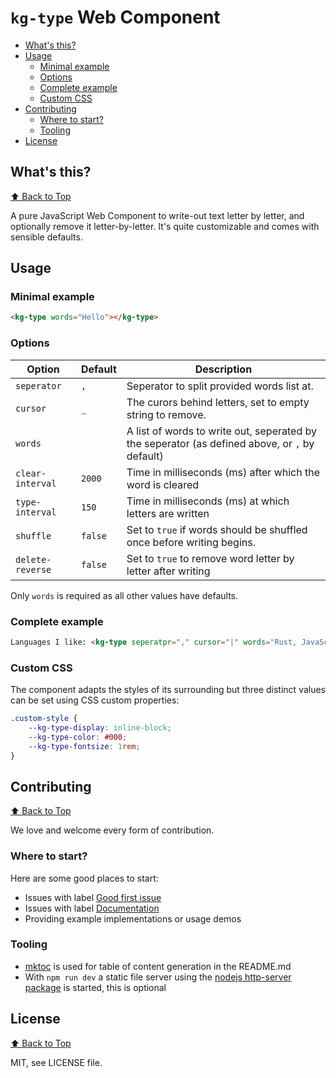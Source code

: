 # `kg-type` Web Component

<!-- BEGIN mktoc -->

- [What's this?](#whats-this)
- [Usage](#usage)
  - [Minimal example](#minimal-example)
  - [Options](#options)
  - [Complete example](#complete-example)
  - [Custom CSS](#custom-css)
- [Contributing](#contributing)
  - [Where to start?](#where-to-start)
  - [Tooling](#tooling)
- [License](#license)
<!-- END mktoc -->

## What's this?
[⬆️ Back to Top](#table-of-contents)

A pure JavaScript Web Component to write-out text letter by letter, and optionally remove it letter-by-letter. It's quite customizable and comes with sensible defaults.

## Usage

### Minimal example
```html
<kg-type words="Hello"></kg-type>
```

### Options

|Option|Default|Description|
|------|-------|-----------|
|`seperator`|`,`| Seperator to split provided words list at. |
|`cursor`|`_`| The curors behind letters, set to empty string to remove. |
|`words`| | A list of words to write out, seperated by the seperator (as defined above, or `,` by default) |
|`clear-interval`|`2000`| Time in milliseconds (ms) after which the word is cleared |
|`type-interval`|`150`| Time in milliseconds (ms) at which letters are written |
|`shuffle`|`false`| Set to `true` if words should be shuffled once before writing begins. |
|`delete-reverse`|`false`| Set to `true` to remove word letter by letter after writing |

Only `words` is required as all other values have defaults.

### Complete example

```html
Languages I like: <kg-type seperatpr="," cursor="|" words="Rust, JavaScript, Python, Go" clear-interval="3000" type-interval="100" shuffle="true" delete-reverse="true"></kg-type>
```

### Custom CSS

The component adapts the styles of its surrounding but three distinct values can be set using CSS custom properties:

```css
.custom-style {
    --kg-type-display: inline-block;
    --kg-type-color: #000;
    --kg-type-fontsize: 1rem;
}
```

## Contributing
[⬆️ Back to Top](#table-of-contents)

We love and welcome every form of contribution.

### Where to start?

Here are some good places to start:

* Issues with label [Good first issue](https://github.com/kevingimbel/kg-type/labels/good%20first%20issue)
* Issues with label [Documentation](https://github.com/kevingimbel/kg-type/labels/documentation)
* Providing example implementations or usage demos

### Tooling

- [mktoc](https://github.com/KevinGimbel/mktoc) is used for table of content generation in the README.md
- With `npm run dev` a static file server using the [nodejs http-server package](https://www.npmjs.com/package/http-server) is started, this is optional

## License
[⬆️ Back to Top](#table-of-contents)

MIT, see LICENSE file.